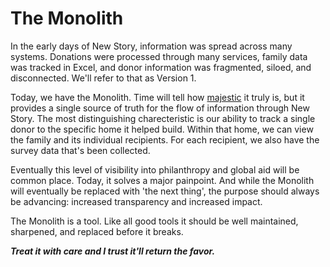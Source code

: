 # The Monolith
In the early days of New Story, information was spread across many systems. Donations were processed through many services, family data was tracked in Excel, and donor information was fragmented, siloed, and disconnected. We'll refer to that as Version 1.

Today, we have the Monolith. Time will tell how [majestic](https://m.signalvnoise.com/the-majestic-monolith-29166d022228) it truly is, but it provides a single source of truth for the flow of information through New Story. The most distinguishing charecteristic is our ability to track a single donor to the specific home it helped build. Within that home, we can view the family and its individual recipients. For each recipient, we also have the survey data that's been collected.

Eventually this level of visibility into philanthropy and global aid will be common place. Today, it solves a major painpoint. And while the Monolith will eventually be replaced with 'the next thing', the purpose should always be advancing: increased transparency and increased impact.

The Monolith is a tool. Like all good tools it should be well maintained, sharpened, and replaced before it breaks.

_**Treat it with care and I trust it'll return the favor.**_
